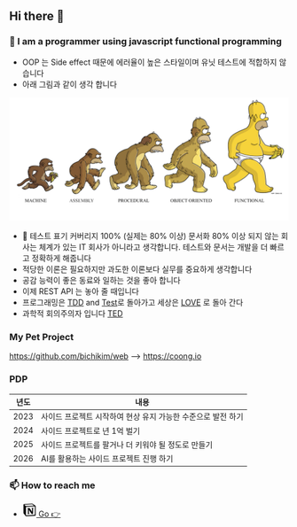 ## Hi there 👋

### 🤔 I am a programmer using javascript functional programming 

- OOP 는 Side effect 때문에 에러율이 높은 스타일이며 유닛 테스트에 적합하지 않습니다
- 아래 그림과 같이 생각 합니다

![FP](./media/FP.png)

- 🔬 테스트 표기 커버리지 100% (실제는 80% 이상) 문서화 80% 이상 되지 않는 회사는 체계가 있는 IT 회사가 아니라고 생각합니다. 테스트와 문서는 개발을 더 빠르고 정확하게 해줍니다
- 적당한 이론은 필요하지만 과도한 이론보다 실무를 중요하게 생각합니다
- 공감 능력이 좋은 동료와 일하는 것을 좋아 합니다
- 이제 REST API 는 놓아 줄 때입니다
- 프로그래밍은 [TDD](https://www.youtube.com/watch?v=Jv2uxzhPFl4) and [Test](https://velog.io/@youngerjesus/%EB%8B%A8%EC%9C%84-%ED%85%8C%EC%8A%A4%ED%8A%B8-%EB%A6%AC%EB%B7%B0-zwrdhz3c#%ED%9A%8C%EA%B7%80-%EB%B0%A9%EC%A7%80-protection-against-regressions)로 돌아가고 세상은 [LOVE](https://www.youtube.com/watch?v=Q5bX5K76Hag) 로 돌아 간다
- 과학적 회의주의자 입니다 [TED](https://www.ted.com/talks/samantha_agoos_5_tips_to_improve_your_critical_thinking)

### My Pet Project
https://github.com/bichikim/web --> https://coong.io

### PDP
|년도|내용|
|--|--|
|2023|사이드 프로젝트 시작하여 현상 유지 가능한 수준으로 발전 하기|
|2024|사이드 프로젝트로 년 1억 벌기|
|2025|사이드 프로젝트를 팔거나 더 키워야 될 정도로 만들기|
|2026|AI를 활용하는 사이드 프로젝트 진행 하기|

### 📫 How to reach me

-  [<img src="./media/notion.png" width="25"> Go 👉](https://www.notion.so/bichi/Bichikim-s-Document-2e62e9680f244a46afd8611882a9e3bd)



